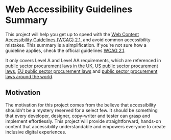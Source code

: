 # Web Accessibility Guidelines Summary

This project will help you get up to speed with the [Web Content Accessibility Guidelines (WCAG) 2.1](https://www.w3.org/TR/WCAG21/), and avoid common accessibility mistakes. This summary is a simplification. If you're not sure how a guideline applies, check the official guidelines [WCAG 2.1](https://www.w3.org/TR/WCAG21/).

It only covers Level A and Level AA requirements, which are referenced in [public sector procurement laws in the UK](https://www.gov.uk/guidance/accessibility-requirements-for-public-sector-websites-and-apps), [US public sector procurement laws](https://en.wikipedia.org/wiki/Section_508_Amendment_to_the_Rehabilitation_Act_of_1973), [EU public sector procurement laws](http://mandate376.standards.eu/standard/technical-requirements/#9) and [public sector procurement laws around the world](https://www.w3.org/WAI/policies/).

## Motivation

The motivation for this project comes from the believe that accessibility shouldn't be a mystery reserved for a select few. It should be something that every developer, designer, copy-writer and tester can grasp and implement effortlessly. This project will provide straightforward, hands-on content that accessibility understandable and empowers everyone to create inclusive digital experiences.
